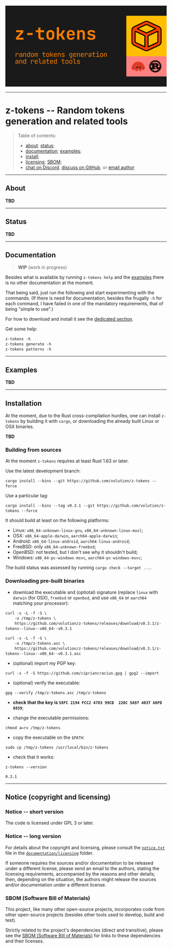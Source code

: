 



![logo](./documentation/assets/github-banner.png)




-------------------------------------------------------------------------------




# z-tokens -- Random tokens generation and related tools

> Table of contents:
>
> * [about](#about); [status](#status);
> * [documentation](#documentation); [examples](#examples);
> * [install](#install);
> * [licensing](#license); [SBOM](#sbom);
> * [chat on Discord](https://discord.gg/fwQmHGzs7E), [discuss on GitHub](https://github.com/volution/z-tokens/discussions/categories/discussions), or [email author](mailto:ciprian.craciun@gmail.com)




-------------------------------------------------------------------------------




## <span id="about">About</span>


**TBD**




-------------------------------------------------------------------------------




## <span id="status">Status</span>


**TBD**




-------------------------------------------------------------------------------




## <span id="documentation">Documentation</span>


> **WIP** (work in progress)

Besides what is available by running `z-tokens help` and the [examples](#examples) there is no other documentation at the moment.

That being said, just run the following and start experimenting with the commands.
(If there is need for documentation, besides the frugally `-h` for each command, I have failed in one of the mandatory requirements, that of being "simple to use".)

For how to download and install it see the [dedicated section](#install).

Get some help:
~~~~
z-tokens -h
z-tokens generate -h
z-tokens patterns -h
~~~~




-------------------------------------------------------------------------------




## <span id="examples">Examples</span>


**TBD**




-------------------------------------------------------------------------------




## <span id="install">Installation</span>


At the moment, due to the Rust cross-compilation hurdles,
one can install `z-tokens` by building it with `cargo`,
or downloading the already built Linux or OSX binaries.

**TBD**




### Building from sources

At the moment `z-tokens` requires at least Rust 1.63 or later.

Use the latest development branch:
~~~~
cargo install --bins --git https://github.com/volution/z-tokens --force
~~~~

Use a particular tag:
~~~~
cargo install --bins --tag v0.3.1 --git https://github.com/volution/z-tokens --force
~~~~

It should build at least on the following platforms:
* Linux:  `x86_64-unknown-linux-gnu`, `x86_64-unknown-linux-musl`;
* OSX:  `x86_64-apple-darwin`, `aarch64-apple-darwin`;
* Android: `x86_64-linux-android`, `aarch64-linux-android`;
* FreeBSD:  only `x86_64-unknown-freebsd`;
* OpenBSD:  not tested, but I don't see why it shouldn't build;
* Windows:  `x86_64-pc-windows-msvc`, `aarch64-pc-windows-msvc`;

The build status was assessed by running `cargo check --target ...`.




### Downloading pre-built binaries

* download the executable and (optiotal) signature
(replace `linux` with `darwin` (for OSX), `freebsd` or `openbsd`,
and use `x86_64` or `aarch64` matching your processor):
~~~~
curl -s -L -f -S \
    -o /tmp/z-tokens \
    https://github.com/volution/z-tokens/releases/download/v0.3.1/z-tokens--linux--x86_64--v0.3.1
~~~~
~~~~
curl -s -L -f -S \
    -o /tmp/z-tokens.asc \
    https://github.com/volution/z-tokens/releases/download/v0.3.1/z-tokens--linux--x86_64--v0.3.1.asc
~~~~

* (optional) import my PGP key:
~~~~
curl -s -f -S https://github.com/cipriancraciun.gpg | gpg2 --import
~~~~

* (optional) verify the executable:
~~~~
gpg --verify /tmp/z-tokens.asc /tmp/z-tokens
~~~~

* **check that the key is `58FC 2194 FCC2 4783 99CB  220C 5A97 4037 A6FD 8839`**;

* change the executable permissions:
~~~~
chmod a=rx /tmp/z-tokens
~~~~

* copy the executable on the `$PATH`:
~~~~
sudo cp /tmp/z-tokens /usr/local/bin/z-tokens
~~~~

* check that it works:
~~~~
z-tokens --version
~~~~
~~~~
0.3.1
~~~~




-------------------------------------------------------------------------------




## <span id="license">Notice (copyright and licensing)</span>


### Notice -- short version

The code is licensed under GPL 3 or later.


### Notice -- long version

For details about the copyright and licensing, please consult the [`notice.txt`](./documentation/licensing/notice.txt) file in the [`documentation/licensing`](./documentation/licensing) folder.

If someone requires the sources and/or documentation to be released
under a different license, please send an email to the authors,
stating the licensing requirements, accompanied by the reasons
and other details; then, depending on the situation, the authors might
release the sources and/or documentation under a different license.


### <span id="sbom">SBOM (Software Bill of Materials)</span>

This project, like many other open-source projects,
incorporates code from other open-source projects
(besides other tools used to develop, build and test).

Strictly related to the project's dependencies (direct and transitive),
please see the [SBOM (Software Bill of Materials)](./documentation/sbom/sbom.md)
for links to these dependencies and their licenses.

